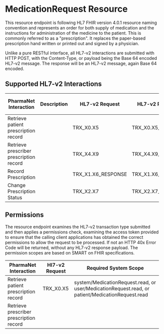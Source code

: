 # MedicationRequest Resource

This resource endpoint is following  HL7 FHIR version 4.0.1 resource naming convention and represents an order for both supply of medication and the instructions for administration of the medicine to the patient. This is commonly referred to as a "prescription".  It replaces the paper-based prescription hand written or printed out and signed by a physician.

Unlike a pure RESTful interface, all HL7-v2 interactions are submitted with HTTP POST, with the Content-Type, or payload being the Base 64 encoded HL7-v2 message. The response will be an HL7-v2 message, again Base 64 encoded.

## Supported HL7-v2 Interactions

| PharmaNet Interaction | Description |  HL7-v2 Request | HL7-v2 Response |  HTTP Request Method |
| ------ | ------ | ------ | ------ | ---- |
| Retrieve patient prescription record | | TRX_X0.X5 | TRX_X0.X5_RESPONSE |  POST |
| Retrieve prescriber prescription record | | TRX_X4.X9 | TRX_X4.X9_RESPONSE | POST |
| Record Prescription | | TRX_X1.X6_RESPONSE | TRX_X1.X6_RESPONSE | POST |
| Change Prescription Status | | TRX_X2.X7 | TRX_X2.X7_RESPONSE | POST |

## Permissions

The resource endpoint examines the HL7-v2 transaction type submitted and then applies a permissions check, examining the access token provided to ensure that the calling client applications has obtained the correct permissions to allow the request to be processed. If not an HTTP 40x Error Code will be returned, without any HL7-v2 response payload. The permission scopes are based on SMART on FHIR specifications.

| PharmaNet Interaction |  Hl7-v2 Request | Required System Scope |
| ------ | ------ | ------ |
| Retrieve patient prescription record | TRX_X0.X5 | system/MedicationRequest.read, or user/MedicationRequest.read, or patient/MedicationRequest.read |
| Retrieve prescriber prescription record | |

